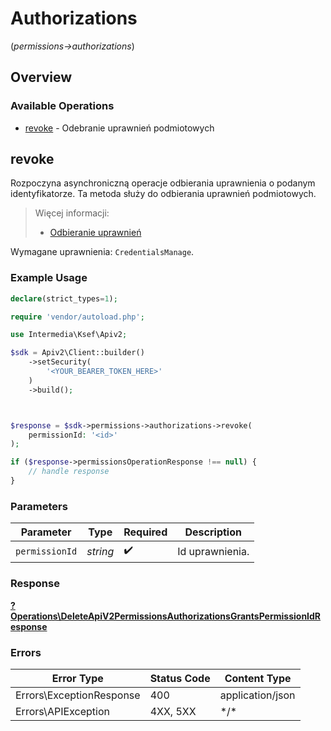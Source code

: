 # Authorizations
(*permissions->authorizations*)

## Overview

### Available Operations

* [revoke](#revoke) - Odebranie uprawnień podmiotowych

## revoke

Rozpoczyna asynchroniczną operacje odbierania uprawnienia o podanym identyfikatorze.
Ta metoda służy do odbierania uprawnień podmiotowych.

> Więcej informacji:
> - [Odbieranie uprawnień](https://github.com/CIRFMF/ksef-docs/blob/main/uprawnienia.md#odebranie-uprawnie%C5%84-podmiotowych)

Wymagane uprawnienia: `CredentialsManage`.

### Example Usage

<!-- UsageSnippet language="php" operationID="delete_/api/v2/permissions/authorizations/grants/{permissionId}" method="delete" path="/api/v2/permissions/authorizations/grants/{permissionId}" -->
```php
declare(strict_types=1);

require 'vendor/autoload.php';

use Intermedia\Ksef\Apiv2;

$sdk = Apiv2\Client::builder()
    ->setSecurity(
        '<YOUR_BEARER_TOKEN_HERE>'
    )
    ->build();



$response = $sdk->permissions->authorizations->revoke(
    permissionId: '<id>'
);

if ($response->permissionsOperationResponse !== null) {
    // handle response
}
```

### Parameters

| Parameter          | Type               | Required           | Description        |
| ------------------ | ------------------ | ------------------ | ------------------ |
| `permissionId`     | *string*           | :heavy_check_mark: | Id uprawnienia.    |

### Response

**[?Operations\DeleteApiV2PermissionsAuthorizationsGrantsPermissionIdResponse](../../Models/Operations/DeleteApiV2PermissionsAuthorizationsGrantsPermissionIdResponse.md)**

### Errors

| Error Type               | Status Code              | Content Type             |
| ------------------------ | ------------------------ | ------------------------ |
| Errors\ExceptionResponse | 400                      | application/json         |
| Errors\APIException      | 4XX, 5XX                 | \*/\*                    |